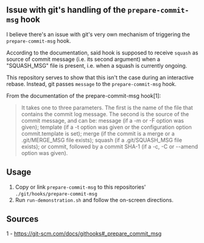 ## Issue with git's handling of the `prepare-commit-msg` hook

I believe there's an issue with git's very own mechanism of triggering the `prepare-commit-msg` hook.

According to the documentation, said hook is supposed to receive `squash` as source of commit message (i.e. its
 second argument) when a "SQUASH_MSG" file is present, i.e. when a squash is currently ongoing.
 
 This repository serves to show that this isn't the case during an interactive rebase. Instead, git passes
 `message` to the `prepare-commit-msg` hook.
 
 
 From the documentation of the prepare-commit-msg hook[1]:
 > It takes one to three parameters. The first is the name of the file that contains the commit log message. The second is the source of the commit message, and can be: message (if a -m or -F option was given); template (if a -t option was given or the configuration option commit.template is set); merge (if the commit is a merge or a .git/MERGE_MSG file exists); squash (if a .git/SQUASH_MSG file exists); or commit, followed by a commit SHA-1 (if a -c, -C or --amend option was given).
 
 
 ## Usage
 1. Copy or link `prepare-commit-msg` to this repositories' `./git/hooks/prepare-commit-msg`
 1. Run `run-demonstration.sh` and follow the on-screen directions. 
 
 
 ## Sources
 1 - https://git-scm.com/docs/githooks#_prepare_commit_msg